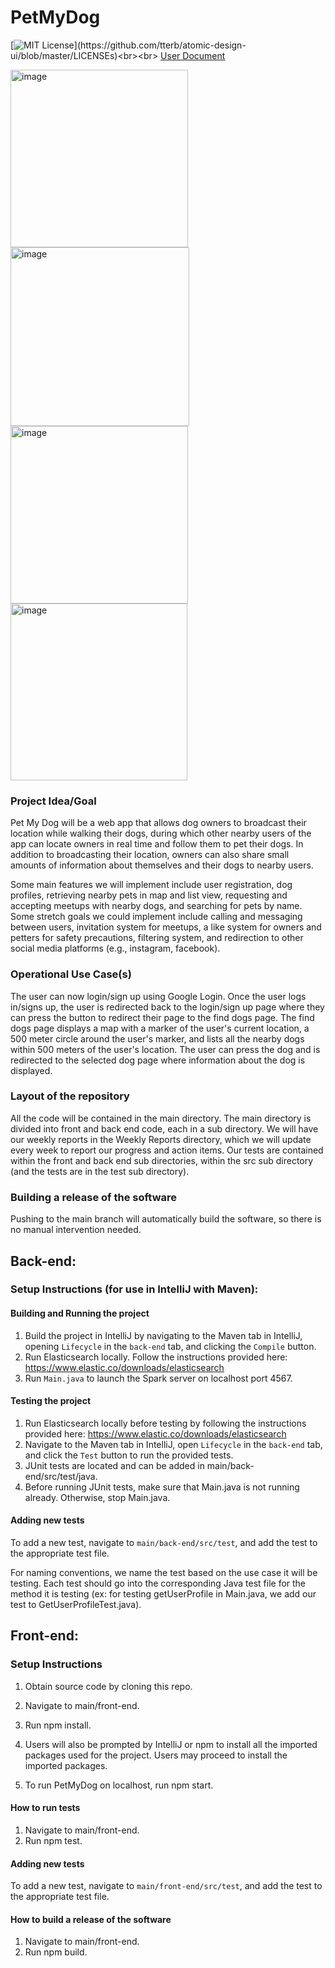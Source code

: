 # PetMyDog

[![MIT License](https://img.shields.io/apm/l/atomic-design-ui.svg?)](https://github.com/tterb/atomic-design-ui/blob/master/LICENSEs)<br><br>
[User Document](https://github.com/evaliu2002/PetMyDog/blob/main/USERDOC.md)

<img width="284" alt="image" src="https://user-images.githubusercontent.com/69877857/169405947-e56490a4-6a40-45c2-b817-35abd105f87f.png">
<img width="286" alt="image" src="https://user-images.githubusercontent.com/69877857/169406030-94fdac2e-f9c0-4ca4-96e7-6f86320f6e55.png">
<img width="284" alt="image" src="https://user-images.githubusercontent.com/69877857/169406065-392f572e-d51f-44ac-b4bb-ccea7d50aa15.png">
<img width="283" alt="image" src="https://user-images.githubusercontent.com/69877857/169406213-db67b0e3-8da3-48e1-ac72-c76135c3e225.png">


### Project Idea/Goal

Pet My Dog will be a web app that allows dog owners to broadcast their location while
walking their dogs, during which other nearby users of the app can locate owners in real time
and follow them to pet their dogs. In addition to broadcasting their location, owners can also
share small amounts of information about themselves and their dogs to nearby users.

Some main features we will implement include user registration, dog profiles, retrieving nearby
pets in map and list view, requesting and accepting meetups with nearby dogs, and searching for
pets by name. Some stretch goals we could implement include calling and messaging between users,
invitation system for meetups, a like system for owners and petters for safety precautions, filtering
system, and redirection to other social media platforms (e.g., instagram, facebook).

### Operational Use Case(s)

The user can now login/sign up using Google Login. Once the user logs in/signs up, the user is redirected
back to the login/sign up page where they can press the button to redirect their page to the find dogs
page. The find dogs page displays a map with a marker of the user's current location, a 500 meter circle
around the user's marker, and lists all the nearby dogs within 500 meters of the user's location. The 
user can press the dog and is redirected to the selected dog page where information about the dog is displayed.

### Layout of the repository

All the code will be contained in the main directory. The main directory is divided into front
and back end code, each in a sub directory. We will have our weekly reports in the Weekly Reports
directory, which we will update every week to report our progress and action items. Our tests are contained
within the front and back end sub directories, within the src sub directory (and the tests are in the test
sub directory).

### Building a release of the software

Pushing to the main branch will automatically build the software, so there is no manual intervention needed.

## Back-end:

### Setup Instructions (for use in IntelliJ with Maven):

#### Building and Running the project
1. Build the project in IntelliJ by navigating to the Maven tab in IntelliJ, opening `Lifecycle` in the `back-end` tab, and clicking the
   `Compile` button.
2. Run Elasticsearch locally. Follow the instructions provided here:
   https://www.elastic.co/downloads/elasticsearch
3. Run `Main.java` to launch the Spark server on localhost port 4567.

#### Testing the project
1. Run Elasticsearch locally before testing by following the instructions provided here:
   https://www.elastic.co/downloads/elasticsearch
2. Navigate to the Maven tab in IntelliJ, open `Lifecycle` in the `back-end` tab, and click the `Test` button to run the provided
   tests.
3. JUnit tests are located and can be added in main/back-end/src/test/java.
4. Before running JUnit tests, make sure that Main.java is not running already. Otherwise, stop Main.java.

#### Adding new tests

To add a new test, navigate to `main/back-end/src/test`, and add the test to the appropriate test file.

For naming conventions, we name the test based on the use case it will be testing. Each test should go into the corresponding
Java test file for the method it is testing (ex: for testing getUserProfile in Main.java, we add our test to GetUserProfileTest.java).

## Front-end:

### Setup Instructions

1. Obtain source code by cloning this repo.

2. Navigate to main/front-end.

3. Run npm install.
4. Users will also be
   prompted by IntelliJ or npm to install all the imported
   packages used for the project. Users may proceed to install
   the imported packages.

5. To run PetMyDog on localhost, run npm start.

#### How to run tests
1. Navigate to main/front-end.
2. Run npm test.

#### Adding new tests

To add a new test, navigate to `main/front-end/src/test`, and add the test to the appropriate test file.

#### How to build a release of the software
1. Navigate to main/front-end.
2. Run npm build.
